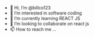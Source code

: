 - 👋 Hi, I’m @billco123
- 👀 I’m interested in software coding
- 🌱 I’m currently learning REACT JS
- 💞️ I’m looking to collaborate on react js
- 📫 How to reach me ...

<!---
billco123/billco123 is a ✨ special ✨ repository because its `README.md` (this file) appears on your GitHub profile.
You can click the Preview link to take a look at your changes.
--->
